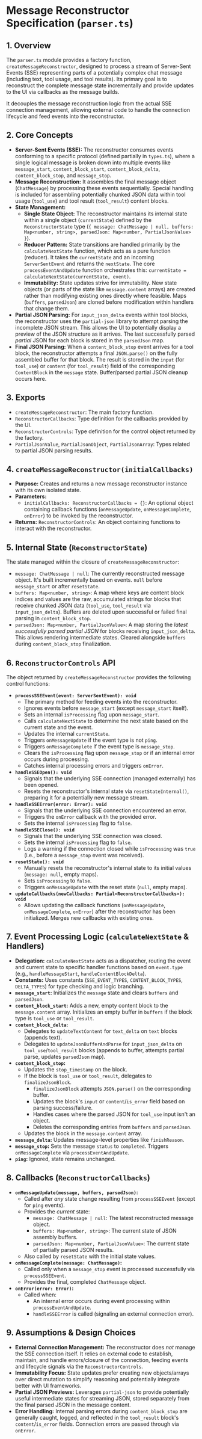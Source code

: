 # Message Reconstructor Specification (`parser.ts`)

## 1. Overview

The `parser.ts` module provides a factory function, `createMessageReconstructor`, designed to process a stream of Server-Sent Events (SSE) representing parts of a potentially complex chat message (including text, tool usage, and tool results). Its primary goal is to reconstruct the complete message state incrementally and provide updates to the UI via callbacks as the message builds.

It decouples the message reconstruction logic from the actual SSE connection management, allowing external code to handle the connection lifecycle and feed events into the reconstructor.

## 2. Core Concepts

*   **Server-Sent Events (SSE):** The reconstructor consumes events conforming to a specific protocol (defined partially in `types.ts`), where a single logical message is broken down into multiple events like `message_start`, `content_block_start`, `content_block_delta`, `content_block_stop`, and `message_stop`.
*   **Message Reconstruction:** It assembles the final message object (`ChatMessage`) by processing these events sequentially. Special handling is included for assembling potentially chunked JSON data within tool usage (`tool_use`) and tool result (`tool_result`) content blocks.
*   **State Management:**
    *   **Single State Object:** The reconstructor maintains its internal state within a single object (`currentState`) defined by the `ReconstructorState` type (`{ message: ChatMessage | null, buffers: Map<number, string>, parsedJson: Map<number, PartialJsonValue> }`).
    *   **Reducer Pattern:** State transitions are handled primarily by the `calculateNextState` function, which acts as a pure function (reducer). It takes the `currentState` and an incoming `ServerSentEvent` and returns the `nextState`. The core `processEventAndUpdate` function orchestrates this: `currentState = calculateNextState(currentState, event)`.
    *   **Immutability:** State updates strive for immutability. New state objects (or parts of the state like `message.content` arrays) are created rather than modifying existing ones directly where feasible. Maps (`buffers`, `parsedJson`) are cloned before modification within handlers that change them.
*   **Partial JSON Parsing:** For `input_json_delta` events within tool blocks, the reconstructor uses the `partial-json` library to attempt parsing the incomplete JSON stream. This allows the UI to potentially display a preview of the JSON structure as it arrives. The last successfully parsed *partial* JSON for each block is stored in the `parsedJson` map.
*   **Final JSON Parsing:** When a `content_block_stop` event arrives for a tool block, the reconstructor attempts a final `JSON.parse()` on the fully assembled buffer for that block. The result is stored in the `input` (for `tool_use`) or `content` (for `tool_result`) field of the corresponding `ContentBlock` in the `message` state. Buffer/parsed partial JSON cleanup occurs here.

## 3. Exports

*   `createMessageReconstructor`: The main factory function.
*   `ReconstructorCallbacks`: Type definition for the callbacks provided by the UI.
*   `ReconstructorControls`: Type definition for the control object returned by the factory.
*   `PartialJsonValue`, `PartialJsonObject`, `PartialJsonArray`: Types related to partial JSON parsing results.

## 4. `createMessageReconstructor(initialCallbacks)`

*   **Purpose:** Creates and returns a new message reconstructor instance with its own isolated state.
*   **Parameters:**
    *   `initialCallbacks: ReconstructorCallbacks = {}`: An optional object containing callback functions (`onMessageUpdate`, `onMessageComplete`, `onError`) to be invoked by the reconstructor.
*   **Returns:** `ReconstructorControls`: An object containing functions to interact with the reconstructor.

## 5. Internal State (`ReconstructorState`)

The state managed within the closure of `createMessageReconstructor`:

*   `message: ChatMessage | null`: The currently reconstructed message object. It's built incrementally based on events. `null` before `message_start` or after `resetState`.
*   `buffers: Map<number, string>`: A map where keys are content block indices and values are the raw, accumulated strings for blocks that receive chunked JSON data (`tool_use`, `tool_result` via `input_json_delta`). Buffers are deleted upon successful or failed final parsing in `content_block_stop`.
*   `parsedJson: Map<number, PartialJsonValue>`: A map storing the *latest successfully parsed partial JSON* for blocks receiving `input_json_delta`. This allows rendering intermediate states. Cleared alongside `buffers` during `content_block_stop` finalization.

## 6. `ReconstructorControls` API

The object returned by `createMessageReconstructor` provides the following control functions:

*   **`processSSEEvent(event: ServerSentEvent): void`**
    *   The primary method for feeding events into the reconstructor.
    *   Ignores events before `message_start` (except `message_start` itself).
    *   Sets an internal `isProcessing` flag upon `message_start`.
    *   Calls `calculateNextState` to determine the next state based on the current state and the event.
    *   Updates the internal `currentState`.
    *   Triggers `onMessageUpdate` if the event type is not `ping`.
    *   Triggers `onMessageComplete` if the event type is `message_stop`.
    *   Clears the `isProcessing` flag upon `message_stop` or if an internal error occurs during processing.
    *   Catches internal processing errors and triggers `onError`.
*   **`handleSSEOpen(): void`**
    *   Signals that the underlying SSE connection (managed externally) has been opened.
    *   Resets the reconstructor's internal state via `resetStateInternal()`, preparing it for a potentially new message stream.
*   **`handleSSEError(error: Error): void`**
    *   Signals that the underlying SSE connection encountered an error.
    *   Triggers the `onError` callback with the provided error.
    *   Sets the internal `isProcessing` flag to `false`.
*   **`handleSSEClose(): void`**
    *   Signals that the underlying SSE connection was closed.
    *   Sets the internal `isProcessing` flag to `false`.
    *   Logs a warning if the connection closed while `isProcessing` was `true` (i.e., before a `message_stop` event was received).
*   **`resetState(): void`**
    *   Manually resets the reconstructor's internal state to its initial values (`message: null`, empty maps).
    *   Sets `isProcessing` to `false`.
    *   Triggers `onMessageUpdate` with the reset state (`null`, empty maps).
*   **`updateCallbacks(newCallbacks: Partial<ReconstructorCallbacks>): void`**
    *   Allows updating the callback functions (`onMessageUpdate`, `onMessageComplete`, `onError`) after the reconstructor has been initialized. Merges new callbacks with existing ones.

## 7. Event Processing Logic (`calculateNextState` & Handlers)

*   **Delegation:** `calculateNextState` acts as a dispatcher, routing the event and current state to specific handler functions based on `event.type` (e.g., `handleMessageStart`, `handleContentBlockDelta`).
*   **Constants:** Uses constants (`SSE_EVENT_TYPES`, `CONTENT_BLOCK_TYPES`, `DELTA_TYPES`) for type checking and logic branching.
*   **`message_start`:** Initializes the `message` state and clears `buffers` and `parsedJson`.
*   **`content_block_start`:** Adds a new, empty content block to the `message.content` array. Initializes an empty buffer in `buffers` if the block type is `tool_use` or `tool_result`.
*   **`content_block_delta`:**
    *   Delegates to `updateTextContent` for `text_delta` on `text` blocks (appends text).
    *   Delegates to `updateJsonBufferAndParse` for `input_json_delta` on `tool_use`/`tool_result` blocks (appends to buffer, attempts partial parse, updates `parsedJson` map).
*   **`content_block_stop`:**
    *   Updates the `stop_timestamp` on the block.
    *   If the block is `tool_use` or `tool_result`, delegates to `finalizeJsonBlock`.
        *   `finalizeJsonBlock` attempts `JSON.parse()` on the corresponding buffer.
        *   Updates the block's `input` or `content`/`is_error` field based on parsing success/failure.
        *   Handles cases where the parsed JSON for `tool_use` input isn't an object.
        *   Deletes the corresponding entries from `buffers` and `parsedJson`.
    *   Updates the block in the `message.content` array.
*   **`message_delta`:** Updates message-level properties like `finishReason`.
*   **`message_stop`:** Sets the message `status` to `completed`. Triggers `onMessageComplete` via `processEventAndUpdate`.
*   **`ping`:** Ignored, state remains unchanged.

## 8. Callbacks (`ReconstructorCallbacks`)

*   **`onMessageUpdate(message, buffers, parsedJson)`:**
    *   Called after *any* state change resulting from `processSSEEvent` (except for `ping` events).
    *   Provides the *current* state:
        *   `message: ChatMessage | null`: The latest reconstructed message object.
        *   `buffers: Map<number, string>`: The current state of JSON assembly buffers.
        *   `parsedJson: Map<number, PartialJsonValue>`: The current state of partially parsed JSON results.
    *   Also called by `resetState` with the initial state values.
*   **`onMessageComplete(message: ChatMessage)`:**
    *   Called only when a `message_stop` event is processed successfully via `processSSEEvent`.
    *   Provides the final, completed `ChatMessage` object.
*   **`onError(error: Error)`:**
    *   Called when:
        *   An internal error occurs during event processing within `processEventAndUpdate`.
        *   `handleSSEError` is called (signaling an external connection error).

## 9. Assumptions & Design Choices

*   **External Connection Management:** The reconstructor does *not* manage the SSE connection itself. It relies on external code to establish, maintain, and handle errors/closure of the connection, feeding events and lifecycle signals via the `ReconstructorControls`.
*   **Immutability Focus:** State updates prefer creating new objects/arrays over direct mutation to simplify reasoning and potentially integrate better with UI frameworks.
*   **Partial JSON Previews:** Leverages `partial-json` to provide potentially useful intermediate states for streaming JSON, stored separately from the final parsed JSON in the message content.
*   **Error Handling:** Internal parsing errors during `content_block_stop` are generally caught, logged, and reflected in the `tool_result` block's `content`/`is_error` fields. Connection errors are passed through via `onError`. 